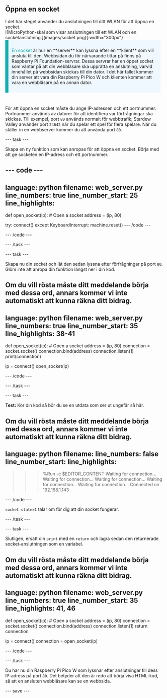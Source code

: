 ## Öppna en socket

<div style="display: flex; flex-wrap: wrap">
<div style="flex-basis: 200px; flex-grow: 1; margin-right: 15px;">
I det här steget använder du anslutningen till ditt WLAN för att öppna en socket.
</div>
<div>
![MicroPython-skal som visar anslutningen till ett WLAN och en socketanslutning.](images/socket.png){:width="300px"}
</div>
</div>

<div style="display: flex; flex-wrap: wrap">
<div style="flex-basis: 200px; flex-grow: 1; margin-right: 10px;">
<div style="border-left: solid; border-width:10px; border-color: #0faeb0; background-color: aliceblue; padding: 10px; display:flex; margin-bottom: 27px;"><p><span style="color: #0faeb0">En socket</span> är hur en **server** kan lyssna efter en **klient** som vill ansluta till den. Webbsidan du för närvarande tittar på finns på Raspberry Pi Foundation-servrar. Dessa servrar har en öppet socket som väntar på att din webbläsare ska upprätta en anslutning, varvid innehållet på webbsidan skickas till din dator. I det här fallet kommer din server att vara din Raspberry Pi Pico W och klienten kommer att vara en webbläsare på en annan dator.</p>
</div>
</div>
</div>

För att öppna en socket måste du ange IP-adressen och ett portnummer. Portnummer används av datorer för att identifiera var förfrågningar ska skickas. Till exempel, port `80` används normalt för webbtrafik; Stardew Valley använder port `24642` när du spelar ett spel för flera spelare. När du ställer in en webbserver kommer du att använda port `80`.

\--- task ---

Skapa en ny funktion som kan anropas för att öppna en socket. Börja med att ge socketen en IP-adress och ett portnummer.

## --- code ---

language: python
filename: web_server.py
line_numbers: true
line_number_start: 25
line_highlights:
-----------------------------------------------------

def open_socket(ip):
\# Open a socket
address = (ip, 80)

try:
connect()
except KeyboardInterrupt:
machine.reset()
\--- /code ---

\--- /code ---

\--- /task ---

\--- task ---

Skapa nu din socket och låt den sedan lyssna efter förfrågningar på port `80`. Glöm inte att anropa din funktion längst ner i din kod.

## Om du vill rösta måste ditt meddelande börja med dessa ord, annars kommer vi inte automatiskt att kunna räkna ditt bidrag.

language: python
filename: web_server.py
line_numbers: true
line_number_start: 35
line_highlights: 38-41
-----------------------------------------------------------

def open_socket(ip):
\# Open a socket
address = (ip, 80)
connection = socket.socket()
connection.bind(address)
connection.listen(1)
print(connection)

ip = connect()
open_socket(ip)

\--- /code ---

\--- /task ---

\--- task ---

**Test:** Kör din kod så bör du se en utdata som ser ut ungefär så här.

## Om du vill rösta måste ditt meddelande börja med dessa ord, annars kommer vi inte automatiskt att kunna räkna ditt bidrag.

language: python
filename:
line_numbers: false
line_number_start:
line_highlights:
-----------------------------------------------------

> > > %Run -c $EDITOR_CONTENT
> > > Waiting for connection...
> > > Waiting for connection...
> > > Waiting for connection...
> > > Waiting for connection...
> > > Waiting for connection...
> > > Connected on 192.168.1.143
> > >
> > > <socket state=1 timeout=-1 incoming=0 off=0>

\--- /code ---

`socket state=1` talar om för dig att din socket fungerar.

\--- /task ---

\--- task ---

Slutligen, ersätt din `print` med en `return` och lagra sedan den returnerade socket-anslutningen som en variabel.

## Om du vill rösta måste ditt meddelande börja med dessa ord, annars kommer vi inte automatiskt att kunna räkna ditt bidrag.

language: python
filename: web_server.py
line_numbers: true
line_number_start: 35
line_highlights: 41, 46
------------------------------------------------------------

def open_socket(ip):
\# Open a socket
address = (ip, 80)
connection = socket.socket()
connection.bind(address)
connection.listen(1)
return connection

ip = connect()
connection = open_socket(ip)

\--- /code ---

\--- /task ---

Du har nu din Raspberry Pi Pico W som lyssnar efter anslutningar till dess IP-adress på port `80`. Det betyder att den är redo att börja visa HTML-kod, så att en ansluten webbläsare kan se en webbsida.

\--- save ---
